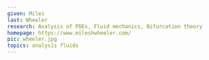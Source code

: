 ```yaml
---
given: Miles
last: Wheeler
research: Analysis of PDEs, Fluid mechanics, Bifurcation theory
homepage: https://www.mileshwheeler.com/
pic: wheeler.jpg
topics: analysis fluids
---
```

